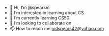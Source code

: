 - 👋 Hi, I’m @spearsm
- 👀 I’m interested in learning about CS 
- 🌱 I’m currently learning CS50
- 💞️ I’m looking to collaborate on 
- 📫 How to reach me mdspears42@yahoo.com

<!---
spearsm/spearsm is a ✨ special ✨ repository because its `README.md` (this file) appears on your GitHub profile.
You can click the Preview link to take a look at your changes.
--->

